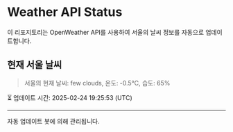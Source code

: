 
# Weather API Status

이 리포지토리는 OpenWeather API를 사용하여 서울의 날씨 정보를 자동으로 업데이트합니다.

## 현재 서울 날씨
> 서울의 현재 날씨: few clouds, 온도: -0.5°C, 습도: 65%

⏳ 업데이트 시간: 2025-02-24 19:25:53 (UTC)

---
자동 업데이트 봇에 의해 관리됩니다.
